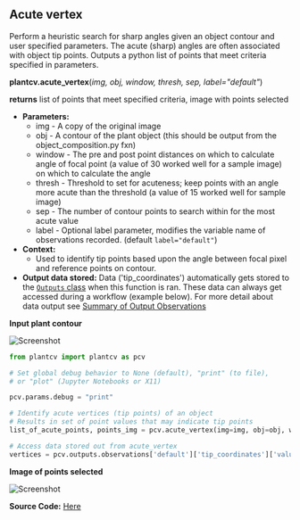 ## Acute vertex

Perform a heuristic search for sharp angles given an object contour and user specified parameters. The acute (sharp)
angles are often associated with object tip points. Outputs a python list of points that meet criteria specified in parameters.

**plantcv.acute_vertex**(*img, obj, window, thresh, sep, label="default"*)

**returns** list of points that meet specified criteria, image with points selected

- **Parameters:**
    - img - A copy of the original image
    - obj - A contour of the plant object (this should be output from the object_composition.py fxn)
    - window - The pre and post point distances on which to calculate angle of focal point (a value of 30 worked well for a sample image) on which to calculate the angle
    - thresh - Threshold to set for acuteness; keep points with an angle more acute than the threshold (a value of 15 worked well for sample image)
    - sep - The number of contour points to search within for the most acute value
    - label - Optional label parameter, modifies the variable name of observations recorded. (default `label="default"`)
- **Context:**
    - Used to identify tip points based upon the angle between focal pixel and reference points on contour. 
- **Output data stored:** Data ('tip_coordinates') automatically gets stored to the [`Outputs` class](outputs.md) when this function is ran. 
    These data can always get accessed during a workflow (example below). For more detail about data output see [Summary of Output Observations](output_measurements.md#summary-of-output-observations)
    
**Input plant contour**

![Screenshot](img/documentation_images/acute_vertex/av_example_image.jpg)

```python
from plantcv import plantcv as pcv

# Set global debug behavior to None (default), "print" (to file), 
# or "plot" (Jupyter Notebooks or X11)

pcv.params.debug = "print"

# Identify acute vertices (tip points) of an object
# Results in set of point values that may indicate tip points
list_of_acute_points, points_img = pcv.acute_vertex(img=img, obj=obj, window=30, thresh=15, sep=100, label="default")

# Access data stored out from acute_vertex
vertices = pcv.outputs.observations['default']['tip_coordinates']['value']

```

**Image of points selected**

![Screenshot](img/documentation_images/acute_vertex/av_output.jpg)

**Source Code:** [Here](https://github.com/danforthcenter/plantcv/blob/main/plantcv/plantcv/acute_vertex.py)
